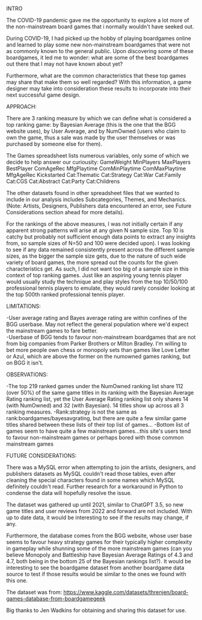 # 
INTRO

The COVID-19 pandemic gave me the opportunity to explore a lot more of the non-mainstream board games that i normally wouldn't have seeked out.

During COVID-19, I had picked up the hobby of playing boardgames online and learned to play some new non-mainstream boardgames that were not as commonly known to the general public.  Upon discovering some of these boardgames, it led me to wonder: what are some of the best boardgames out there that I may not have known about yet? 

Furthermore, what are the common characteristics that these top games may share that make them so well regarded? With this information, a game designer may take into consideration these results to incorporate into their next successful game design. 

APPROACH:

There are 3 ranking measure by which we can define what is considered a top ranking game: by Bayesian Average (this is the one that the BGG website uses), by User Average, and by NumOwned (users who claim to own the game, thus a sale was made by the user themselves or was purchased by someone else for them).

The Games spreadsheet lists numerous variables, only some of which we decide to help answer our curiousity:
GameWeight
MinPlayers
MaxPlayers
BestPlayer
ComAgeRec
MfgPlaytime
ComMinPlaytime
ComMaxPlaytime
MfgAgeRec
Kickstarted
Cat:Thematic
Cat:Strategy
Cat:War
Cat:Family
Cat:CGS
Cat:Abstract
Cat:Party
Cat:Childrens

The other datasets found in other spreadsheet files that we wanted to include in our analysis includes Subcategories, Themes, and Mechanics.  (Note: Artists, Designers, Publishers data encountered an error, see Future Considerations section ahead for more details).

For the rankings of the above measures, I was not initially certain if any apparent strong patterns will arise at any given N sample size.  Top 10 is catchy but probably not sufficient enough data points to extract any insights from, so sample sizes of N=50 and 100 were decided upon).  I was looking to see if any data remained consistently present across the different sample sizes, as the bigger the sample size gets, due to the nature of such wide variety of board games, the more spread out the counts for the given characteristics get.  As such, I did not want too big of a sample size in this context of top ranking games.  Just like an aspiring young tennis player would usually study the technique and play styles from the top 10/50/100 professional tennis players to emulate, they would rarely consider looking at the top 500th ranked professional tennis player.


LIMITATIONS:

-User average rating and Bayes average rating are within confines of the BGG userbase.  May not reflect the general population where we'd expect the mainstream games to fare better.  
-Userbase of BGG tends to favour non-mainstream boardgames that are not from big companies from Parker Brothers or Milton Bradley.  I'm willing to bet more people own chess or monopoly sets than games like Love Letter or Azul, which are above the former on the numowned games ranking, but on BGG it isn't.


OBSERVATIONS:

-The top 219 ranked games under the NumOwned ranking list share 112 (over 50%) of the same game titles in its ranking with the Bayesian Average Rating ranking list, yet the User Average Rating ranking list only shares 14 (with NumOwned) and 32 (with Bayesian).  14 titles show up across all 3 ranking measures. 
-Rank:strategy is not the same as rank:boardgames/bayesavgrating, but there are quite a few similar game titles shared between these lists of their top list of games...
-Bottom list of games seem to have quite a few mainstream games...this site's users tend to favour non-mainstream games or perhaps bored with those common mainstream games

FUTURE CONSIDERATIONS:

There was a MySQL error when attempting to join the artists, designers, and publishers datasets as MySQL couldn't read those tables, even after cleaning the special characters found in some names which MySQL definitely couldn't read.  Further research for a workaround in Python to condense the data will hopefully resolve the issue. 

The dataset was gathered up until 2021, similar to ChatGPT 3.5, so new game titles and user reviews from 2022 and forward are not included.  With up to date data, it would be interesting to see if the results may change, if any. 

Furthermore, the database comes from the BGG website, whose user base seems to favour heavy strategy games for their typically higher complexity in gameplay while shunning some of the more mainstream games (can you believe Monopoly and Battleship have Bayesian Average Ratings of 4.3 and 4.7, both being in the bottom 25 of the Bayesian rankings list?).  It would be interesting to see the boardgame dataset from another boardgame data source to test if those results would be similar to the ones we found with this one.



The dataset was from:
https://www.kaggle.com/datasets/threnjen/board-games-database-from-boardgamegeek

Big thanks to Jen Wadkins for obtaining and sharing this dataset for use. 
